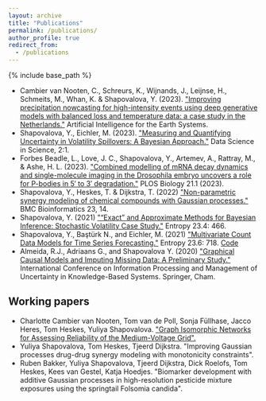 ```yaml
---
layout: archive
title: "Publications"
permalink: /publications/
author_profile: true
redirect_from:
  - /publications
---
```


{% include base_path %}

* Cambier van Nooten, C., Schreurs, K., Wijnands, J., Leijnse, H., Schmeits, M., Whan, K. & Shapovalova, Y.  (2023). ["Improving precipitation nowcasting for high-intensity events using deep generative models with balanced loss and temperature data: a case study in the Netherlands."](https://doi.org/10.1175/AIES-D-23-0017.1) Artificial Intelligence for the Earth Systems.
* Shapovalova, Y., Eichler, M. (2023). ["Measuring and Quantifying Uncertainty in Volatility Spillovers: A Bayesian Approach."](https://www.tandfonline.com/doi/full/10.1080/26941899.2023.2176379) Data Science in Science, 2:1.
* Forbes Beadle, L., Love, J. C., Shapovalova, Y., Artemev, A., Rattray, M., & Ashe, H. L. (2023). ["Combined modelling of mRNA decay dynamics and single-molecule imaging in the Drosophila embryo uncovers a role for P-bodies in 5′ to 3′ degradation."](https://journals.plos.org/plosbiology/article?id=10.1371/journal.pbio.3001956) PLOS Biology 21.1 (2023).
* Shapovalova, Y., Heskes, T. & Dijkstra, T. (2022) ["Non-parametric synergy modeling of chemical compounds with Gaussian processes."](https://bmcbioinformatics.biomedcentral.com/articles/10.1186/s12859-021-04508-7#citeas) BMC Bioinformatics 23, 14.
* Shapovalova, Y. (2021) ["“Exact” and Approximate Methods for Bayesian Inference: Stochastic Volatility Case Study."](https://www.mdpi.com/1099-4300/23/4/466) Entropy 23.4: 466.
* Shapovalova, Y., Baştürk N., and Eichler, M. (2021) ["Multivariate Count Data Models for Time Series Forecasting."](https://www.mdpi.com/1099-4300/23/6/718) Entropy 23.6: 718. [Code](https://github.com/YuliyaShapovalova/multivariate-counts-time-series)
* Almeida, R.J., Adriaans G., and Shapovalova Y. (2020) ["Graphical Causal Models and Imputing Missing Data: A Preliminary Study."](https://link.springer.com/chapter/10.1007/978-3-030-50146-4_36) International Conference on Information Processing and Management of Uncertainty in Knowledge-Based Systems. Springer, Cham.

Working papers
-------------------------
* Charlotte Cambier van Nooten, Tom van de Poll, Sonja Füllhase, Jacco Heres, Tom Heskes, Yuliya Shapovalova. ["Graph Isomorphic Networks for Assessing Reliability of the Medium-Voltage Grid".](https://arxiv.org/abs/2310.01181)
* Yuliya Shapovalova, Tom Heskes, Tjeerd Dijkstra. "Improving Gaussian processes drug-drug synergy modeling with monotonicity constraints".
* Ruben Bakker, Yuliya Shapovalova, Tjeerd Dijkstra, Dick Roelofs, Tom Heskes, Kees van Gestel, Katja Hoedjes. "Biomarker development with additive Gaussian processes in high-resolution pesticide mixture exposures using the springtail Folsomia candida".

